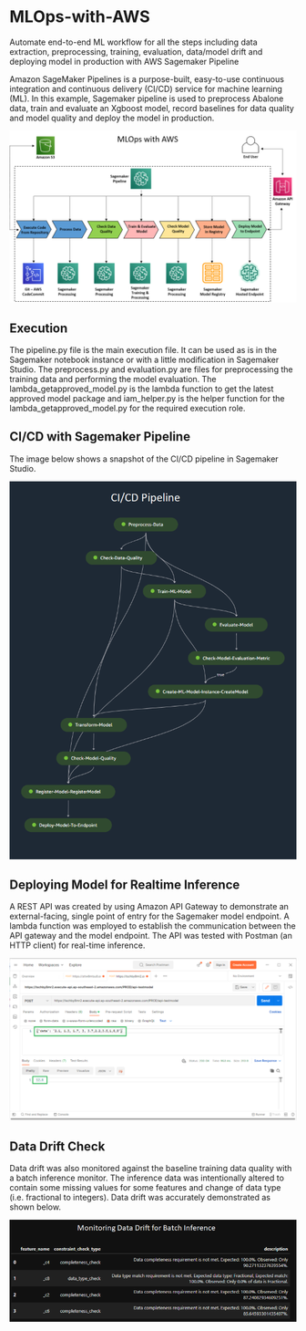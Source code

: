 # MLOps-with-AWS
Automate end-to-end ML workflow for all the steps including data extraction, preprocessing, training, evaluation, data/model drift and deploying model in production with AWS Sagemaker Pipeline

Amazon SageMaker Pipelines is a purpose-built, easy-to-use continuous integration and continuous delivery (CI/CD) service for machine learning (ML). In this example, Sagemaker pipeline is used 
to preprocess Abalone data, train and evaluate an Xgboost model, record baselines for data quality and model quality and deploy the model in production.  

<img src="images/MLOps2_Muntasir Hossain.png?raw=true"/>

## Execution
The pipeline.py file is the main execution file. It can be used as is in the Sagemaker notebook instance or with a little modification in Sagemaker Studio. 
The preprocess.py and evaluation.py are files for preprocessing the training data and performing the model evaluation. The lambda_getapproved_model.py is 
the lambda function to get the latest approved model package and iam_helper.py is the helper function for the lambda_getapproved_model.py for the required execution role. 

## CI/CD with Sagemaker Pipeline
The image below shows a snapshot of the CI/CD pipeline in Sagemaker Studio.

<img src="images/Sageaker Pipeline4.png?raw=true"/>

## Deploying Model for Realtime Inference
A REST API was created by using Amazon API Gateway to demonstrate an external-facing, single point of entry for the Sagemaker model endpoint. A lambda function was employed to establish the communication  between the API gateway and the model endpoint. The API was tested with Postman (an HTTP client) for real-time inference. 

<img src="images/RealtimeInference-Postman.png?raw=true"/>

## Data Drift Check
Data drift was also monitored against the baseline training data quality with a batch inference monitor. The inference data was intentionally altered to contain some missing 
values for some features and change of data type (i.e. fractional to integers). Data drift was accurately demonstrated as shown below. 

<img src="images/data drift.png?raw=true"/>

